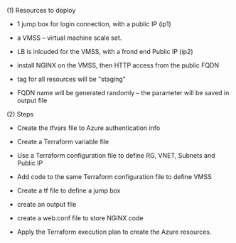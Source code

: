 (1) Resources to deploy


- 1 jump box for login connection, with a public IP (ip1)

- a VMSS – virtual machine scale set.

- LB is inlcuded for the VMSS, with a frond end Public IP (ip2)

- install NGINX on the VMSS, then HTTP access from the public FQDN

- tag for all resources will be "staging"

- FQDN name will be generated randomly – the parameter will be saved in output file


(2) Steps


- Create the tfvars file to Azure authentication info

- Create a Terraform variable file

- Use a Terraform configuration file to define RG, VNET, Subnets and Public IP 

- Add code to the same Terraform configuration file to define VMSS

- Create a tf file to define a jump box 

- create an output file

- create a web.conf file to store NGINX code

- Apply the Terraform execution plan to create the Azure resources.
